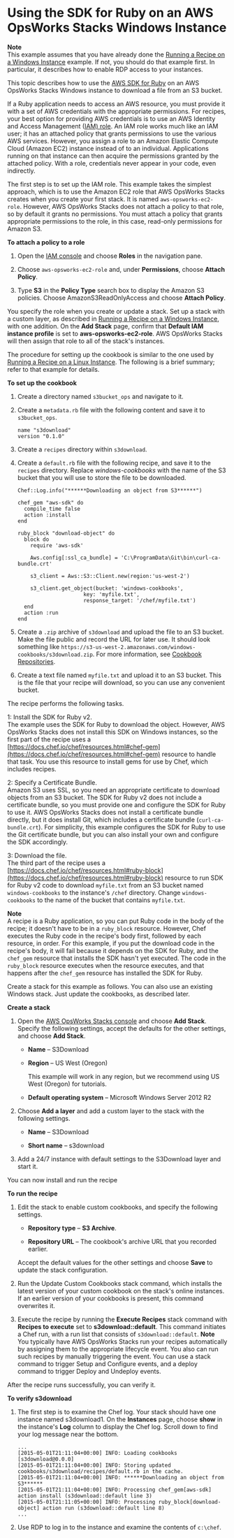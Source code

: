 # Using the SDK for Ruby on an AWS OpsWorks Stacks Windows Instance<a name="cookbooks-101-opsworks-s3-windows"></a>

**Note**  
This example assumes that you have already done the [Running a Recipe on a Windows Instance](cookbooks-101-opsworks-opsworks-windows.md) example\. If not, you should do that example first\. In particular, it describes how to enable RDP access to your instances\.

This topic describes how to use the [AWS SDK for Ruby](http://docs.aws.amazon.com/sdk-for-ruby/v3/api/) on an AWS OpsWorks Stacks Windows instance to download a file from an S3 bucket\.

If a Ruby application needs to access an AWS resource, you must provide it with a set of AWS credentials with the appropriate permissions\. For recipes, your best option for providing AWS credentials is to use an AWS Identity and Access Management \([IAM\) role](http://docs.aws.amazon.com/IAM/latest/UserGuide/WorkingWithRoles.html)\. An IAM role works much like an IAM user; it has an attached policy that grants permissions to use the various AWS services\. However, you assign a role to an Amazon Elastic Compute Cloud \(Amazon EC2\) instance instead of to an individual\. Applications running on that instance can then acquire the permissions granted by the attached policy\. With a role, credentials never appear in your code, even indirectly\. 

The first step is to set up the IAM role\. This example takes the simplest approach, which is to use the Amazon EC2 role that AWS OpsWorks Stacks creates when you create your first stack\. It is named `aws-opsworks-ec2-role`\. However, AWS OpsWorks Stacks does not attach a policy to that role, so by default it grants no permissions\. You must attach a policy that grants appropriate permissions to the role, in this case, read\-only permissions for Amazon S3\.

**To attach a policy to a role**

1. Open the [IAM console](https://console.aws.amazon.com/iam/) and choose **Roles** in the navigation pane\.

1. Choose `aws-opsworks-ec2-role` and, under **Permissions**, choose **Attach Policy**\.

1. Type **S3** in the **Policy Type** search box to display the Amazon S3 policies\. Choose AmazonS3ReadOnlyAccess and choose **Attach Policy**\.

You specify the role when you create or update a stack\. Set up a stack with a custom layer, as described in [Running a Recipe on a Windows Instance](cookbooks-101-opsworks-opsworks-windows.md), with one addition\. On the **Add Stack** page, confirm that **Default IAM instance profile** is set to **aws\-opsworks\-ec2\-role**\. AWS OpsWorks Stacks will then assign that role to all of the stack's instances\.

The procedure for setting up the cookbook is similar to the one used by [Running a Recipe on a Linux Instance](cookbooks-101-opsworks-opsworks-instance.md)\. The following is a brief summary; refer to that example for details\.

**To set up the cookbook**

1. Create a directory named `s3bucket_ops` and navigate to it\.

1. Create a `metadata.rb` file with the following content and save it to `s3bucket_ops`\.

   ```
   name "s3download"
   version "0.1.0"
   ```

1. Create a `recipes` directory within `s3download`\.

1. Create a `default.rb` file with the following recipe, and save it to the `recipes` directory\. Replace *windows\-cookbooks* with the name of the S3 bucket that you will use to store the file to be downloaded\.

   ```
   Chef::Log.info("******Downloading an object from S3******")
   
   chef_gem "aws-sdk" do
     compile_time false
     action :install
   end
   
   ruby_block "download-object" do
     block do
       require 'aws-sdk'
       
       Aws.config[:ssl_ca_bundle] = 'C:\ProgramData\Git\bin\curl-ca-bundle.crt'
   
       s3_client = Aws::S3::Client.new(region:'us-west-2')
   
       s3_client.get_object(bucket: 'windows-cookbooks',
                        key: 'myfile.txt',
                        response_target: '/chef/myfile.txt')
     end
     action :run
   end
   ```

1. Create a `.zip` archive of `s3download` and upload the file to an S3 bucket\. Make the file public and record the URL for later use\. It should look something like `https://s3-us-west-2.amazonaws.com/windows-cookbooks/s3download.zip`\. For more information, see [Cookbook Repositories](workingcookbook-installingcustom-repo.md)\.

1. Create a text file named `myfile.txt` and upload it to an S3 bucket\. This is the file that your recipe will download, so you can use any convenient bucket\.

The recipe performs the following tasks\.

1: Install the SDK for Ruby v2\.  
The example uses the SDK for Ruby to download the object\. However, AWS OpsWorks Stacks does not install this SDK on Windows instances, so the first part of the recipe uses a [https://docs.chef.io/chef/resources.html#chef-gem](https://docs.chef.io/chef/resources.html#chef-gem) resource to handle that task\. You use this resource to install gems for use by Chef, which includes recipes\.

2: Specify a Certificate Bundle\.  
Amazon S3 uses SSL, so you need an appropriate certificate to download objects from an S3 bucket\. The SDK for Ruby v2 does not include a certificate bundle, so you must provide one and configure the SDK for Ruby to use it\. AWS OpsWorks Stacks does not install a certificate bundle directly, but it does install Git, which includes a certificate bundle \(`curl-ca-bundle.crt`\)\. For simplicity, this example configures the SDK for Ruby to use the Git certificate bundle, but you can also install your own and configure the SDK accordingly\.

3: Download the file\.  
The third part of the recipe uses a [https://docs.chef.io/chef/resources.html#ruby-block](https://docs.chef.io/chef/resources.html#ruby-block) resource to run SDK for Ruby v2 code to download `myfile.txt` from an S3 bucket named `windows-cookbooks` to the instance's `/chef` directory\. Change `windows-cookbooks` to the name of the bucket that contains `myfile.txt`\. 

**Note**  
A recipe is a Ruby application, so you can put Ruby code in the body of the recipe; it doesn't have to be in a `ruby_block` resource\. However, Chef executes the Ruby code in the recipe's body first, followed by each resource, in order\. For this example, if you put the download code in the recipe's body, it will fail because it depends on the SDK for Ruby, and the `chef_gem` resource that installs the SDK hasn't yet executed\. The code in the `ruby_block` resource executes when the resource executes, and that happens after the `chef_gem` resource has installed the SDK for Ruby\.

Create a stack for this example as follows\. You can also use an existing Windows stack\. Just update the cookbooks, as described later\.

**Create a stack**

1. Open the [AWS OpsWorks Stacks console](https://console.aws.amazon.com/opsworks/) and choose **Add Stack**\. Specify the following settings, accept the defaults for the other settings, and choose **Add Stack**\.

   + **Name** – S3Download

   + **Region** – US West \(Oregon\)

     This example will work in any region, but we recommend using US West \(Oregon\) for tutorials\.

   + **Default operating system** – Microsoft Windows Server 2012 R2

1. Choose **Add a layer** and add a custom layer to the stack with the following settings\.

   + **Name** – S3Download

   + **Short name** – s3download

1. Add a 24/7 instance with default settings to the S3Download layer and start it\.

You can now install and run the recipe

**To run the recipe**

1. Edit the stack to enable custom cookbooks, and specify the following settings\.

   + **Repository type** – **S3 Archive**\.

   + **Repository URL** – The cookbook's archive URL that you recorded earlier\.

   Accept the default values for the other settings and choose **Save** to update the stack configuration\.

1. Run the Update Custom Cookbooks stack command, which installs the latest version of your custom cookbook on the stack's online instances\. If an earlier version of your cookbooks is present, this command overwrites it\.

1. Execute the recipe by running the **Execute Recipes** stack command with **Recipes to execute** set to **s3download::default**\. This command initiates a Chef run, with a run list that consists of `s3download::default`\.
**Note**  
You typically have AWS OpsWorks Stacks run your recipes automatically  by assigning them to the appropriate lifecycle event\. You also can run such recipes by manually triggering the event\. You can use a stack command to trigger Setup and Configure events, and a deploy command to trigger Deploy and Undeploy events\.

After the recipe runs successfully, you can verify it\.

**To verify s3download**

1. The first step is to examine the Chef log\. Your stack should have one instance named s3download1\. On the **Instances** page, choose **show** in the instance's **Log** column to display the Chef log\. Scroll down to find your log message near the bottom\.

   ```
   ...
   [2015-05-01T21:11:04+00:00] INFO: Loading cookbooks [s3download@0.0.0]
   [2015-05-01T21:11:04+00:00] INFO: Storing updated cookbooks/s3download/recipes/default.rb in the cache.
   [2015-05-01T21:11:04+00:00] INFO: ******Downloading an object from S3******
   [2015-05-01T21:11:04+00:00] INFO: Processing chef_gem[aws-sdk] action install (s3download::default line 3)
   [2015-05-01T21:11:05+00:00] INFO: Processing ruby_block[download-object] action run (s3download::default line 8) 
   ...
   ```

1. Use RDP to log in to the instance and examine the contents of `c:\chef`\.